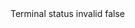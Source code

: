 <?xml version="1.0" encoding="UTF-8"?>
<CustomMetadata xmlns="http://soap.sforce.com/2006/04/metadata">
    <label>Terminal status invalid</label>
    <protected>false</protected>
</CustomMetadata>
